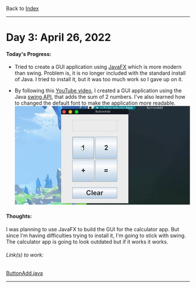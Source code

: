 Back to [Index](../README.md)
____
# Day 3: April 26, 2022
#### Today's Progress:
- Tried to create a GUI application using [JavaFX](https://openjfx.io/index.html) which is more modern than swing. Problem is, it is no longer included with the standard install of Java. I tried to install it, but it was too much work so I gave up on it.

- By following this [YouTube video](https://www.youtube.com/watch?v=dfhmTyRTCSQ), I created a GUI application using the Java [swing API](https://www.javatpoint.com/java-swing), that adds the sum of 2 numbers. I've also learned how to changed the default font to make the application more readable.
![ButtonAddDEMO.gif](../Attachments-DOC/ButtonAddDEMO.gif)

#### Thoughts:
I was planning to use JavaFX to build the GUI for the calculator app. But since I'm having difficulties trying to install it, I'm going to stick with swing. The calculator app is going to look outdated but if it works it works.

###### Link(s) to work:
[ButtonAdd.java](../Attachments-DOC/ButtonAdd.java)
___

